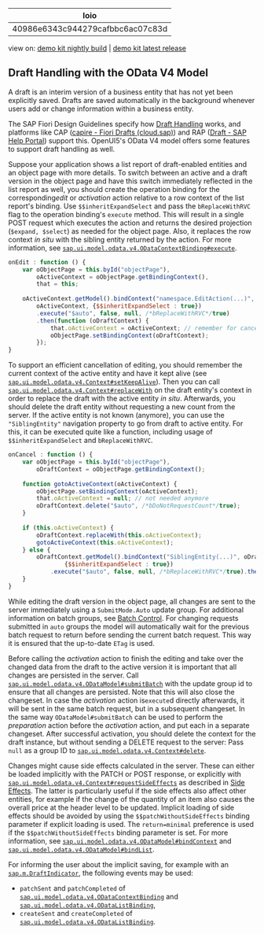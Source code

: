 <!-- loio40986e6343c944279cafbbc6ac07c83d -->

| loio |
| -----|
| 40986e6343c944279cafbbc6ac07c83d |

<div id="loio">

view on: [demo kit nightly build](https://openui5nightly.hana.ondemand.com/topic/40986e6343c944279cafbbc6ac07c83d) | [demo kit latest release](https://sdk.openui5.org/topic/40986e6343c944279cafbbc6ac07c83d)</div>

## Draft Handling with the OData V4 Model

A draft is an interim version of a business entity that has not yet been explicitly saved. Drafts are saved automatically in the background whenever users add or change information within a business entity.

The SAP Fiori Design Guidelines specify how [Draft Handling](https://experience.sap.com/fiori-design-web/draft-handling/) works, and platforms like CAP \([capire - Fiori Drafts \(cloud.sap\)](https://cap.cloud.sap/docs/java/fiori-drafts)\) and RAP \([Draft - SAP Help Portal](https://help.sap.com/viewer/923180ddb98240829d935862025004d6/Cloud/en-US/a81081f76c904b878443bcdaf7a4eb10.html)\) support this. OpenUI5's OData V4 model offers some features to support draft handling as well.

Suppose your application shows a list report of draft-enabled entities and an object page with more details. To switch between an active and a draft version in the object page and have this switch immediately reflected in the list report as well, you should create the operation binding for the corresponding*edit* or *activation* action relative to a row context of the list report's binding. Use `$$inheritExpandSelect` and pass the `bReplaceWithRVC` flag to the operation binding's `execute` method. This will result in a single POST request which executes the action and returns the desired projection \(`$expand, $select`\) as needed for the object page. Also, it replaces the row context *in situ* with the sibling entity returned by the action. For more information, see [`sap.ui.model.odata.v4.ODataContextBinding#execute`](https://sdk.openui5.org/api/sap.ui.model.odata.v4.ODataContextBinding/methods/execute).

```js
onEdit : function () {
    var oObjectPage = this.byId("objectPage"),
        oActiveContext = oObjectPage.getBindingContext(),
        that = this;
 
    oActiveContext.getModel().bindContext("namespace.EditAction(...)",
        oActiveContext, {$$inheritExpandSelect : true})
        .execute("$auto", false, null, /*bReplaceWithRVC*/true)
        .then(function (oDraftContext) {
            that.oActiveContext = oActiveContext; // remember for cancel
            oObjectPage.setBindingContext(oDraftContext);
        });
}
```

To support an efficient cancellation of editing, you should remember the current context of the active entity and have it kept alive \(see [`sap.ui.model.odata.v4.Context#setKeepAlive`](https://sdk.openui5.org/api/sap.ui.model.odata.v4.Context/methods/setKeepAlive)\). Then you can call [`sap.ui.model.odata.v4.Context#replaceWith`](https://sdk.openui5.org/api/sap.ui.model.odata.v4.Context/methods/replaceWith) on the draft entity's context in order to replace the draft with the active entity *in situ*. Afterwards, you should delete the draft entity without requesting a new count from the server. If the active entity is not known \(anymore\), you can use the `"SiblingEntity"` navigation property to go from draft to active entity. For this, it can be executed quite like a function, including usage of `$$inheritExpandSelect` and `bReplaceWithRVC`.

```js
onCancel : function () {
    var oObjectPage = this.byId("objectPage"),
        oDraftContext = oObjectPage.getBindingContext();
 
    function gotoActiveContext(oActiveContext) {
        oObjectPage.setBindingContext(oActiveContext);
        that.oActiveContext = null; // not needed anymore
        oDraftContext.delete("$auto", /*bDoNotRequestCount*/true);
    }
 
    if (this.oActiveContext) {
        oDraftContext.replaceWith(this.oActiveContext);
        gotoActiveContext(this.oActiveContext);
    } else {
        oDraftContext.getModel().bindContext("SiblingEntity(...)", oDraftContext,
                {$$inheritExpandSelect : true})
            .execute("$auto", false, null, /*bReplaceWithRVC*/true).then(gotoActiveContext);
    }
}
```

While editing the draft version in the object page, all changes are sent to the server immediately using a `SubmitMode.Auto` update group. For additional information on batch groups, see [Batch Control](Batch_Control_74142a3.md). For changing requests submitted in `auto` groups the model will automatically wait for the previous batch request to return before sending the current batch request. This way it is ensured that the up-to-date `ETag` is used.

Before calling the *activation* action to finish the editing and take over the changed data from the draft to the active version it is important that all changes are persisted in the server. Call [`sap.ui.model.odata.v4.ODataModel#submitBatch`](https://sdk.openui5.org/api/sap.ui.model.odata.v4.ODataModel/methods/submitBatch) with the update group id to ensure that all changes are persisted. Note that this will also close the changeset. In case the *activation* action is`execute`d directly afterwards, it will be sent in the same batch request, but in a subsequent changeset. In the same way `ODataModel#submitBatch` can be used to perform the *preparation* action before the *activation* action, and put each in a separate changeset. After successful activation, you should delete the context for the draft instance, but without sending a DELETE request to the server: Pass `null` as a group ID to [`sap.ui.model.odata.v4.Context#delete`](https://sdk.openui5.org/api/sap.ui.model.odata.v4.Context%23methods/delete).

Changes might cause side effects calculated in the server. These can either be loaded implicitly with the PATCH or POST response, or explicitly with [`sap.ui.model.odata.v4.Context#requestSideEffects`](https://sdk.openui5.org/api/sap.ui.model.odata.v4.Context/methods/requestSideEffects) as described in [Side Effects](Initialization_and_Read_Requests_fccfb2e.md#loiofccfb2eb41414f0792c165e69a878717__section_SE). The latter is particularly useful if the side effects also affect other entities, for example if the change of the quantity of an item also causes the overall price at the header level to be updated. Implicit loading of side effects should be avoided by using the `$$patchWithoutSideEffects` binding parameter if explicit loading is used. The `return=minimal` preference is used if the `$$patchWithoutSideEffects` binding parameter is set. For more information, see [`sap.ui.model.odata.v4.ODataModel#bindContext`](https://sdk.openui5.org/api/sap.ui.model.odata.v4.ODataModel/methods/bindContext) and [`sap.ui.model.odata.v4.ODataModel#bindList`](https://sdk.openui5.org/api/sap.ui.model.odata.v4.ODataModel/methods/bindList).

For informing the user about the implicit saving, for example with an [`sap.m.DraftIndicator`](https://sdk.openui5.org/api/sap.m.DraftIndicator), the following events may be used:

-   `patchSent` and `patchCompleted` of [`sap.ui.model.odata.v4.ODataContextBinding`](https://sdk.openui5.org/api/sap.ui.model.odata.v4.ODataContextBinding) and [`sap.ui.model.odata.v4.ODataListBinding`](https://sdk.openui5.org/api/sap.ui.model.odata.v4.ODataListBinding),
-   `createSent` and `createCompleted` of [`sap.ui.model.odata.v4.ODataListBinding`](https://sdk.openui5.org/api/sap.ui.model.odata.v4.ODataListBinding).

